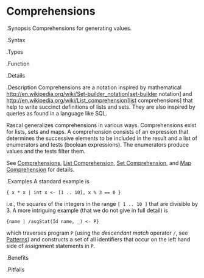 # Comprehensions

.Synopsis
Comprehensions for generating values.

.Syntax

.Types

.Function

.Details

.Description
Comprehensions are a notation inspired by mathematical http://en.wikipedia.org/wiki/Set-builder_notation[set-builder notation]
and http://en.wikipedia.org/wiki/List_comprehension[list comprehensions]
that help to write succinct definitions of lists and sets. They are also inspired by queries as found in a language like SQL.

Rascal generalizes comprehensions in various ways. Comprehensions exist for lists, sets and maps. 
A comprehension consists of an expression that determines the successive elements to be included in the 
result and a list of enumerators and tests (boolean expressions). 
The enumerators produce values and the tests filter them. 

See [Comprehensions]((Rascal:Expressions-Comprehensions)), 
[List Comprehension]((Rascal:List-Comprehension)), 
[Set Comprehension]((Rascal:Set-Comprehension)), and
[Map Comprehension]((Rascal:Map-Comprehension)) for details.

.Examples
A standard example is

```rascal-shell
{ x * x | int x <- [1 .. 10], x % 3 == 0 }
```
i.e., the squares of the integers in the range `[ 1 .. 10 ]` that 
are divisible by 3. A more intriguing example (that we do not give in full detail) is

```rascal
{name | /asgStat(Id name, _) <- P}
```
which traverses program `P` (using the _descendant match_ operator `/`, see [Patterns]((Rascal:Patterns-Abstract))) 
and constructs a set of all identifiers that occur on the left hand 
side of assignment statements in `P`.

.Benefits

.Pitfalls


